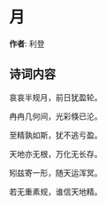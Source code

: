 # 月

**作者**: 利登

## 诗词内容

哀哀半规月，前日犹盈轮。

冉冉几何间，光彩倏已沦。

至精孰如斯，犹不逃亏盈。

天地亦无根，万化无长存。

矧兹寄一形，随天运浑冥。

若无重素规，谁信天地精。

